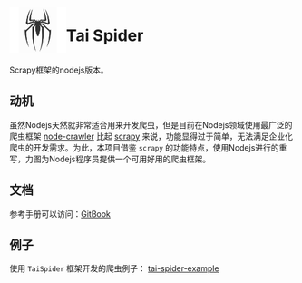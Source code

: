 <div style="display:flex; align-items:center;"><img src="logo/tai-spider.jpg" width="100" height="80"/><h1>Tai Spider</h1></div>

Scrapy框架的nodejs版本。

## 动机

虽然Nodejs天然就非常适合用来开发爬虫，但是目前在Nodejs领域使用最广泛的爬虫框架 [node-crawler](https://github.com/bda-research/node-crawler) 比起 [scrapy](https://github.com/scrapy/scrapy) 来说，功能显得过于简单，无法满足企业化爬虫的开发需求。为此，本项目借鉴 `scrapy` 的功能特点，使用Nodejs进行的重写，力图为Nodejs程序员提供一个可用好用的爬虫框架。

## 文档

参考手册可以访问：[GitBook](https://edward-zhu.gitbook.io/tai-spider/)

## 例子

使用 `TaiSpider` 框架开发的爬虫例子： [tai-spider-example](https://github.com/wx-rdc/tai-spider-example)